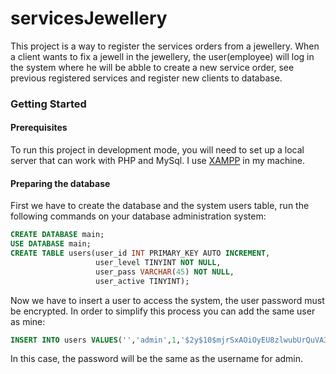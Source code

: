 # servicesJewellery
This project is a way to register the services orders from a jewellery.
When a client wants to fix a jewell in the jewellery, the user(employee) will log in the system where he will be abble to create a new 
service order, see previous registered services and register new clients to database.

### Getting Started

#### Prerequisites

To run this project in development mode, you will need to set up a local server that can work with PHP and MySql. I use [XAMPP](https://www.apachefriends.org/pt_br/index.html) in my machine.

#### Preparing the database

First we have to create the database and the system users table, run the following commands on your database administration system:

``` SQL
CREATE DATABASE main;
USE DATABASE main;
CREATE TABLE users(user_id INT PRIMARY_KEY AUTO INCREMENT,
                   user_level TINYINT NOT NULL,
                   user_pass VARCHAR(45) NOT NULL,
                   user_active TINYINT);
```

Now we have to insert a user to access the system, the user password must be encrypted.
In order to simplify this process you can add the same user as mine:
``` SQL
INSERT INTO users VALUES('','admin',1,'$2y$10$mjrSxAOiOyEU8zlwubUrQuVA3Bxzm6Iy4ZXVnRqCAyrnvSvZJsyJu',1);
 ```
In this case, the password will be the same as the username for admin.
